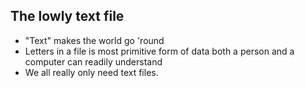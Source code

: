 The lowly text file
---------------------------

* "Text" makes the world go 'round
* Letters in a file is most primitive form of data both a person and a computer can readily understand
* We all really only need text files.
